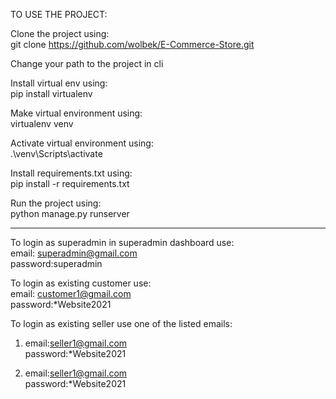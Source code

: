 TO USE THE PROJECT:

Clone the project using:  
git clone https://github.com/wolbek/E-Commerce-Store.git  

Change your path to the project in cli

Install virtual env using:  
pip install virtualenv  

Make virtual environment using:  
virtualenv venv  

Activate virtual environment using:  
.\venv\Scripts\activate  

Install requirements.txt using:  
pip install -r requirements.txt  

Run the project using:  
python manage.py runserver  

------------------------------------------------------------

To login as superadmin in superadmin dashboard use:  
email: superadmin@gmail.com    
password:superadmin    

To login as existing customer use:    
email: customer1@gmail.com  
password:*Website2021  

To login as existing seller use one of the listed emails:  
1)  email:seller1@gmail.com  
    password:*Website2021  

2)  email:seller1@gmail.com  
    password:*Website2021  


